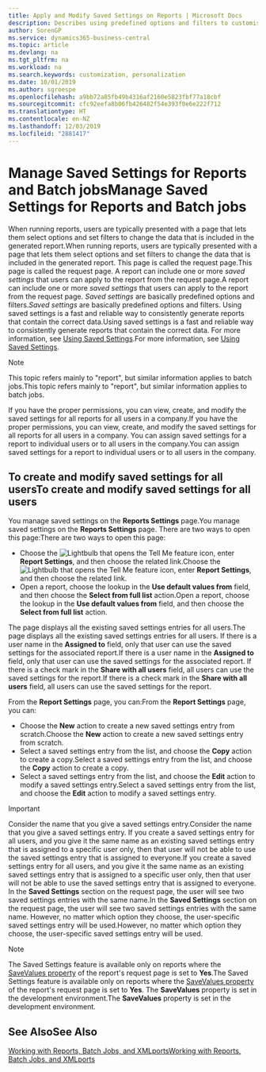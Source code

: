 ```yaml
---
title: Apply and Modify Saved Settings on Reports | Microsoft Docs
description: Describes using predefined options and filters to customise a report, and to generate the correct data.
author: SorenGP
ms.service: dynamics365-business-central
ms.topic: article
ms.devlang: na
ms.tgt_pltfrm: na
ms.workload: na
ms.search.keywords: customization, personalization
ms.date: 10/01/2019
ms.author: sgroespe
ms.openlocfilehash: a9bb72a85fb49b4316af2160e5823fbf77a18cbf
ms.sourcegitcommit: cfc92eefa8b06fb426482f54e393f0e6e222f712
ms.translationtype: HT
ms.contentlocale: en-NZ
ms.lasthandoff: 12/03/2019
ms.locfileid: "2881417"
---
```

# <a name="manage-saved-settings-for-reports-and-batch-jobs"></a><span data-ttu-id="95ac3-103">Manage Saved Settings for Reports and Batch jobs</span><span class="sxs-lookup"><span data-stu-id="95ac3-103">Manage Saved Settings for Reports and Batch jobs</span></span>
<span data-ttu-id="95ac3-104">When running reports, users are typically presented with a page that lets them select options and set filters to change the data that is included in the generated report.</span><span class="sxs-lookup"><span data-stu-id="95ac3-104">When running reports, users are typically presented with a page that lets them select options and set filters to change the data that is included in the generated report.</span></span> <span data-ttu-id="95ac3-105">This page is called the request page.</span><span class="sxs-lookup"><span data-stu-id="95ac3-105">This page is called the request page.</span></span> <span data-ttu-id="95ac3-106">A report can include one or more *saved settings* that users can apply to the report from the request page.</span><span class="sxs-lookup"><span data-stu-id="95ac3-106">A report can include one or more *saved settings* that users can apply to the report from the request page.</span></span> <span data-ttu-id="95ac3-107">*Saved settings* are basically predefined options and filters.</span><span class="sxs-lookup"><span data-stu-id="95ac3-107">*Saved settings* are basically predefined options and filters.</span></span> <span data-ttu-id="95ac3-108">Using saved settings is a fast and reliable way to consistently generate reports that contain the correct data.</span><span class="sxs-lookup"><span data-stu-id="95ac3-108">Using saved settings is a fast and reliable way to consistently generate reports that contain the correct data.</span></span> <span data-ttu-id="95ac3-109">For more information, see [Using Saved Settings](ui-work-report.md#SavedSettings).</span><span class="sxs-lookup"><span data-stu-id="95ac3-109">For more information, see [Using Saved Settings](ui-work-report.md#SavedSettings).</span></span>

> [!NOTE]
> <span data-ttu-id="95ac3-110">This topic refers mainly to "report", but similar information applies to batch jobs.</span><span class="sxs-lookup"><span data-stu-id="95ac3-110">This topic refers mainly to "report", but similar information applies to batch jobs.</span></span>

<span data-ttu-id="95ac3-111">If you have the proper permissions, you can view, create, and modify the saved settings for all reports for all users in a company.</span><span class="sxs-lookup"><span data-stu-id="95ac3-111">If you have the proper permissions, you can view, create, and modify the saved settings for all reports for all users in a company.</span></span> <span data-ttu-id="95ac3-112">You can assign saved settings for a report to individual users or to all users in the company.</span><span class="sxs-lookup"><span data-stu-id="95ac3-112">You can assign saved settings for a report to individual users or to all users in the company.</span></span>

<!--
## Apply saved settings to a report
1. Open the report.

   The request page appears.    
2. In the **Saved Settings** section of the page, set the **Name** field  to the saved settings that you want to use.

   The **Saved Settings** section only appears if the report has been run before or if there are existing saved settings entries. The saved settings entry called **Last used options and filters** is always available. These settings are the option and filter values that were used the last time you ran the report.

-->

## <a name="to-create-and-modify-saved-settings-for-all-users"></a><span data-ttu-id="95ac3-113">To create and modify saved settings for all users</span><span class="sxs-lookup"><span data-stu-id="95ac3-113">To create and modify saved settings for all users</span></span>
<span data-ttu-id="95ac3-114">You manage saved settings on the **Reports Settings** page.</span><span class="sxs-lookup"><span data-stu-id="95ac3-114">You manage saved settings on the **Reports Settings** page.</span></span> <span data-ttu-id="95ac3-115">There are two ways to open this page:</span><span class="sxs-lookup"><span data-stu-id="95ac3-115">There are two ways to open this page:</span></span>
-   <span data-ttu-id="95ac3-116">Choose the ![Lightbulb that opens the Tell Me feature](media/ui-search/search_small.png "Tell me what you want to do") icon, enter **Report Settings**, and then choose the related link.</span><span class="sxs-lookup"><span data-stu-id="95ac3-116">Choose the ![Lightbulb that opens the Tell Me feature](media/ui-search/search_small.png "Tell me what you want to do") icon, enter **Report Settings**, and then choose the related link.</span></span>
-   <span data-ttu-id="95ac3-117">Open a report, choose the lookup in the **Use default values from** field, and then choose the **Select from full list** action.</span><span class="sxs-lookup"><span data-stu-id="95ac3-117">Open a report, choose the lookup in the **Use default values from** field, and then choose the **Select from full list** action.</span></span>

<span data-ttu-id="95ac3-118">The page displays all the existing saved settings entries for all users.</span><span class="sxs-lookup"><span data-stu-id="95ac3-118">The page displays all the existing saved settings entries for all users.</span></span> <span data-ttu-id="95ac3-119">If there is a user name in the **Assigned to** field, only that user can use the saved settings for the associated report.</span><span class="sxs-lookup"><span data-stu-id="95ac3-119">If there is a user name in the **Assigned to** field, only that user can use the saved settings for the associated report.</span></span> <span data-ttu-id="95ac3-120">If there is a check mark in the **Share with all users** field, all users can use the saved settings for the report.</span><span class="sxs-lookup"><span data-stu-id="95ac3-120">If there is a check mark in the **Share with all users** field, all users can use the saved settings for the report.</span></span>

<span data-ttu-id="95ac3-121">From the **Report Settings** page, you can:</span><span class="sxs-lookup"><span data-stu-id="95ac3-121">From the **Report Settings** page, you can:</span></span>
-   <span data-ttu-id="95ac3-122">Choose the **New** action to create a new saved settings entry from scratch.</span><span class="sxs-lookup"><span data-stu-id="95ac3-122">Choose the **New** action to create a new saved settings entry from scratch.</span></span>
-   <span data-ttu-id="95ac3-123">Select a saved settings entry from the list, and choose the **Copy** action to create a copy.</span><span class="sxs-lookup"><span data-stu-id="95ac3-123">Select a saved settings entry from the list, and choose the **Copy** action to create a copy.</span></span>
-   <span data-ttu-id="95ac3-124">Select a saved settings entry from the list, and choose the **Edit** action to modify a saved settings entry.</span><span class="sxs-lookup"><span data-stu-id="95ac3-124">Select a saved settings entry from the list, and choose the **Edit** action to modify a saved settings entry.</span></span>

> [!Important]
> <span data-ttu-id="95ac3-125">Consider the name that you give a saved settings entry.</span><span class="sxs-lookup"><span data-stu-id="95ac3-125">Consider the name that you give a saved settings entry.</span></span> <span data-ttu-id="95ac3-126">If you create a saved settings entry for all users, and you give it the same name as an existing saved settings entry that is assigned to a specific user only, then that user will not be able to use the saved settings entry that is assigned to everyone.</span><span class="sxs-lookup"><span data-stu-id="95ac3-126">If you create a saved settings entry for all users, and you give it the same name as an existing saved settings entry that is assigned to a specific user only, then that user will not be able to use the saved settings entry that is assigned to everyone.</span></span>  <span data-ttu-id="95ac3-127">In the **Saved Settings** section on the request page, the user will see two saved settings entries with the same name.</span><span class="sxs-lookup"><span data-stu-id="95ac3-127">In the **Saved Settings** section on the request page, the user will see two saved settings entries with the same name.</span></span> <span data-ttu-id="95ac3-128">However, no matter which option they choose, the user-specific saved settings entry will be used.</span><span class="sxs-lookup"><span data-stu-id="95ac3-128">However, no matter which option they choose, the user-specific saved settings entry will be used.</span></span>

> [!NOTE]
> <span data-ttu-id="95ac3-129">The Saved Settings feature is available only on reports where the [SaveValues property](/dynamics365/business-central/dev-itpro/developer/properties/devenv-savevalues-property) of the report's request page is set to **Yes**.</span><span class="sxs-lookup"><span data-stu-id="95ac3-129">The Saved Settings feature is available only on reports where the [SaveValues property](/dynamics365/business-central/dev-itpro/developer/properties/devenv-savevalues-property) of the report's request page is set to **Yes**.</span></span> <span data-ttu-id="95ac3-130">The **SaveValues** property is set in the development environment.</span><span class="sxs-lookup"><span data-stu-id="95ac3-130">The **SaveValues** property is set in the development environment.</span></span>  

## <a name="see-also"></a><span data-ttu-id="95ac3-131">See Also</span><span class="sxs-lookup"><span data-stu-id="95ac3-131">See Also</span></span>
[<span data-ttu-id="95ac3-132">Working with Reports, Batch Jobs, and XMLports</span><span class="sxs-lookup"><span data-stu-id="95ac3-132">Working with Reports, Batch Jobs, and XMLports</span></span>](ui-work-report.md)  
